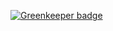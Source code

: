 

[![Greenkeeper badge](https://badges.greenkeeper.io/yarrumretep/typeforcestub.svg)](https://greenkeeper.io/)